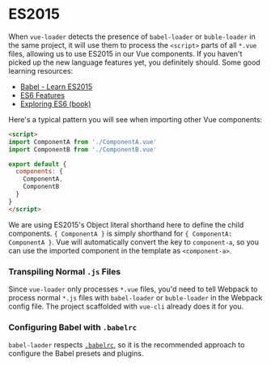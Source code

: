 # ES2015

When `vue-loader` detects the presence of `babel-loader` or `buble-loader` in the same project, it will use them to process the `<script>` parts of all `*.vue` files, allowing us to use ES2015 in our Vue components. If you haven't picked up the new language features yet, you definitely should. Some good learning resources:

- [Babel - Learn ES2015](https://babeljs.io/docs/learn-es2015/)
- [ES6 Features](https://github.com/lukehoban/es6features)
- [Exploring ES6 (book)](https://leanpub.com/exploring-es6)

Here's a typical pattern you will see when importing other Vue components:

``` html
<script>
import ComponentA from './ComponentA.vue'
import ComponentB from './ComponentB.vue'

export default {
  components: {
    ComponentA,
    ComponentB
  }
}
</script>
```

We are using ES2015's Object literal shorthand here to define the child components. `{ ComponentA }` is simply shorthand for `{ ComponentA: ComponentA }`. Vue will automatically convert the key to `component-a`, so you can use the imported component in the template as `<component-a>`.

### Transpiling Normal `.js` Files

Since `vue-loader` only processes `*.vue` files, you'd need to tell Webpack to process normal `*.js` files with `babel-loader` or `buble-loader` in the Webpack config file. The project scaffolded with `vue-cli` already does it for you.

### Configuring Babel with `.babelrc`

`babel-laoder` respects [`.babelrc`](https://babeljs.io/docs/usage/babelrc/), so it is the recommended approach to configure the Babel presets and plugins.
